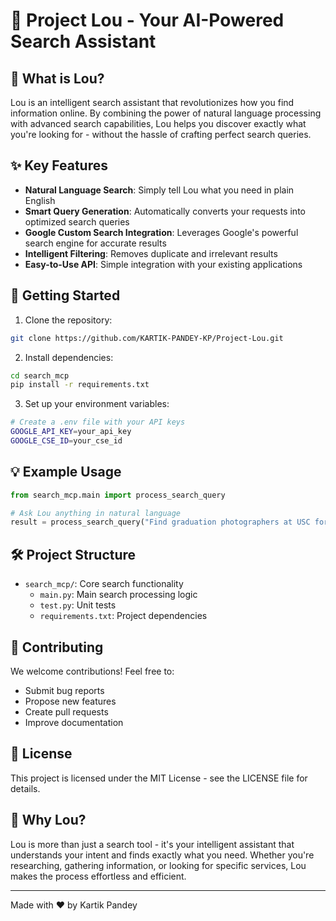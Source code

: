 # 🤖 Project Lou - Your AI-Powered Search Assistant

## 🌟 What is Lou?

Lou is an intelligent search assistant that revolutionizes how you find information online. By combining the power of natural language processing with advanced search capabilities, Lou helps you discover exactly what you're looking for - without the hassle of crafting perfect search queries.

## ✨ Key Features

- **Natural Language Search**: Simply tell Lou what you need in plain English
- **Smart Query Generation**: Automatically converts your requests into optimized search queries
- **Google Custom Search Integration**: Leverages Google's powerful search engine for accurate results
- **Intelligent Filtering**: Removes duplicate and irrelevant results
- **Easy-to-Use API**: Simple integration with your existing applications

## 🚀 Getting Started

1. Clone the repository:
```bash
git clone https://github.com/KARTIK-PANDEY-KP/Project-Lou.git
```

2. Install dependencies:
```bash
cd search_mcp
pip install -r requirements.txt
```

3. Set up your environment variables:
```bash
# Create a .env file with your API keys
GOOGLE_API_KEY=your_api_key
GOOGLE_CSE_ID=your_cse_id
```

## 💡 Example Usage

```python
from search_mcp.main import process_search_query

# Ask Lou anything in natural language
result = process_search_query("Find graduation photographers at USC for 2025")
```

## 🛠️ Project Structure

- `search_mcp/`: Core search functionality
  - `main.py`: Main search processing logic
  - `test.py`: Unit tests
  - `requirements.txt`: Project dependencies

## 🤝 Contributing

We welcome contributions! Feel free to:
- Submit bug reports
- Propose new features
- Create pull requests
- Improve documentation

## 📝 License

This project is licensed under the MIT License - see the LICENSE file for details.

## 🌟 Why Lou?

Lou is more than just a search tool - it's your intelligent assistant that understands your intent and finds exactly what you need. Whether you're researching, gathering information, or looking for specific services, Lou makes the process effortless and efficient.

---
Made with ❤️ by Kartik Pandey 